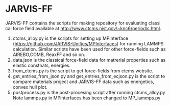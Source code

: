 # JARVIS-FF

JARVIS-FF contains the scripts for making repository for evaluating classi cal force field available at http://www.ctcms.nist.gov/~knc6/periodic.html.
1) ctcms_alloy.py is the scripts for setting up MPinterface (https://github.com/JARVIS-Unifies/MPInterfaces) for running LAMMPS calculation. Similar scripts have been used for other force-fields such as AIREBO,COMB, ReaxFF and so on.
2) data.json is the classical force-field data for matrerial properties such as elastic constnats, energies.
3) from_ctcms.py is the script to get force-fields from ctcms website.
4) get_entries_from_json.py and get_entries_from_ecjson.py is the script to compare materials project and JARVIS-FF data such as energetics, convex hull plot. 
5) postprocess.py is the post-procesing script after running ctcms_alloy.py
Note lammps.py in MPinterfaces has been changed to MP_lammps.py

